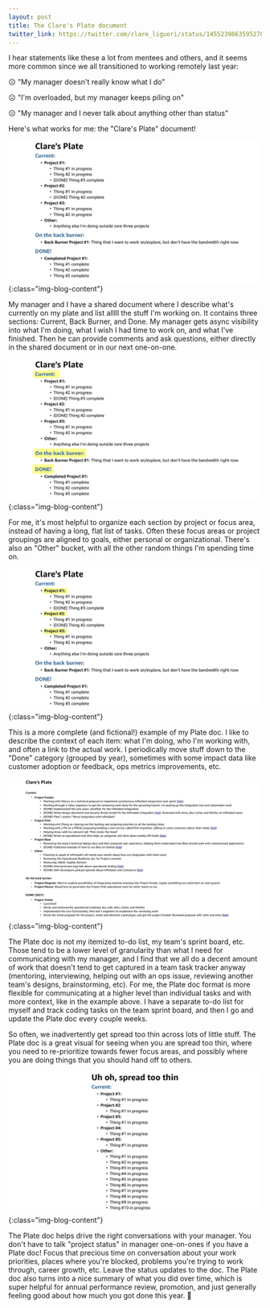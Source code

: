```yaml
---
layout: post
title: The Clare's Plate document
twitter_link: https://twitter.com/clare_liguori/status/1455239863595270145
---
```


I hear statements like these a lot from mentees and others, and it seems more common since we all transitioned to working remotely last year:

:frowning_face: "My manager doesn't really know what I do"

:frowning_face: "I'm overloaded, but my manager keeps piling on"

:frowning_face: "My manager and I never talk about anything other than status"

Here's what works for me: the "Clare's Plate" document!

![](/static/img/posts/clares-plate-generic-example.jpeg){:class="img-blog-content"}

My manager and I have a shared document where I describe what's currently on my plate and list alllll the stuff I'm working on. It contains three sections: Current, Back Burner, and Done. My manager gets async visibility into what I'm doing, what I wish I had time to work on, and what I've finished.  Then he can provide comments and ask questions, either directly in the shared document or in our next one-on-one.

![](/static/img/posts/clares-plate-generic-example-sections.jpeg){:class="img-blog-content"}

For me, it's most helpful to organize each section by project or focus area, instead of having a long, flat list of tasks. Often these focus areas or project groupings are aligned to goals, either personal or organizational. There's also an "Other" bucket, with all the other random things I'm spending time on.

![](/static/img/posts/clares-plate-generic-example-projects.jpeg){:class="img-blog-content"}

This is a more complete (and fictional!) example of my Plate doc. I like to describe the context of each item: what I'm doing, who I'm working with, and often a link to the actual work. I periodically move stuff down to the "Done" category (grouped by year), sometimes with some impact data like customer adoption or feedback, ops metrics improvements, etc.

![](/static/img/posts/clares-plate-fictional-example.png){:class="img-blog-content"}

The Plate doc is not my itemized to-do list, my team's sprint board, etc. Those tend to be a lower level of granularity than what I need for communicating with my manager, and I find that we all do a decent amount of work that doesn't tend to get captured in a team task tracker anyway (mentoring, interviewing, helping out with an ops issue, reviewing another team's designs, brainstorming, etc).  For me, the Plate doc format is more flexible for communicating at a higher level than individual tasks and with more context, like in the example above. I have a separate to-do list for myself and track coding tasks on the team sprint board, and then I go and update the Plate doc every couple weeks.

So often, we inadvertently get spread too thin across lots of little stuff. The Plate doc is a great visual for seeing when you are spread too thin, where you need to re-prioritize towards fewer focus areas, and possibly where you are doing things that you should hand off to others.

![](/static/img/posts/clares-plate-spread-too-thin.jpeg){:class="img-blog-content"}

The Plate doc helps drive the right conversations with your manager. You don't have to talk "project status" in manager one-on-ones if you have a Plate doc! Focus that precious time on conversation about your work priorities, places where you're blocked, problems you're trying to work through, career growth, etc. Leave the status updates to the doc.  The Plate doc also turns into a nice summary of what you did over time, which is super helpful for annual performance review, promotion, and just generally feeling good about how much you got done this year. :tada:
